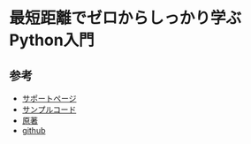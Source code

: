 # 最短距離でゼロからしっかり学ぶ Python入門

## 参考

- [サポートページ](https://gihyo.jp/book/2020/978-4-297-11570-8/support)
- [サンプルコード](https://github.com/takanory/saitan-python)
- [原著](https://nostarch.com/python-crash-course-3rd-edition)
- [github](https://github.com/ehmatthes/pcc_3e/)